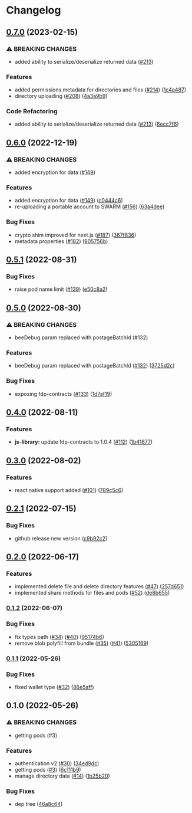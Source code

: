 # Changelog

## [0.7.0](https://github.com/fairDataSociety/fdp-storage/compare/v0.6.0...v0.7.0) (2023-02-15)


### ⚠ BREAKING CHANGES

* added ability to serialize/deserialize returned data ([#213](https://github.com/fairDataSociety/fdp-storage/issues/213))

### Features

* added permissions metadata for directories and files ([#214](https://github.com/fairDataSociety/fdp-storage/issues/214)) ([1c4a487](https://github.com/fairDataSociety/fdp-storage/commit/1c4a4871074f80ef6bf496640e66f0ee75f51257))
* directory uploading ([#208](https://github.com/fairDataSociety/fdp-storage/issues/208)) ([4a3a9b9](https://github.com/fairDataSociety/fdp-storage/commit/4a3a9b9f71df398da47e2fdf71a26414fa3fd061))


### Code Refactoring

* added ability to serialize/deserialize returned data ([#213](https://github.com/fairDataSociety/fdp-storage/issues/213)) ([6ecc7f6](https://github.com/fairDataSociety/fdp-storage/commit/6ecc7f66969c53f70504b00a4835424736fe6369))

## [0.6.0](https://github.com/fairDataSociety/fdp-storage/compare/v0.5.1...v0.6.0) (2022-12-19)


### ⚠ BREAKING CHANGES

* added encryption for data ([#149](https://github.com/fairDataSociety/fdp-storage/issues/149))

### Features

* added encryption for data ([#149](https://github.com/fairDataSociety/fdp-storage/issues/149)) ([c0444c6](https://github.com/fairDataSociety/fdp-storage/commit/c0444c62e1cccbb437c7fccff20f3a77fa39e600))
* re-uploading a portable account to SWARM ([#156](https://github.com/fairDataSociety/fdp-storage/issues/156)) ([63a4dee](https://github.com/fairDataSociety/fdp-storage/commit/63a4dee7092fbc801e2f82fa5e8305e0b3e4ad05))


### Bug Fixes

* crypto shim improved for next.js ([#187](https://github.com/fairDataSociety/fdp-storage/issues/187)) ([367f836](https://github.com/fairDataSociety/fdp-storage/commit/367f8361ab5e7c3b05f020244e9f6194887cc7c6))
* metadata properties ([#182](https://github.com/fairDataSociety/fdp-storage/issues/182)) ([905756b](https://github.com/fairDataSociety/fdp-storage/commit/905756b7d4238629f0a831babe35efff8121a1cf))

## [0.5.1](https://github.com/fairDataSociety/fdp-storage/compare/v0.5.0...v0.5.1) (2022-08-31)


### Bug Fixes

* raise pod name limit ([#139](https://github.com/fairDataSociety/fdp-storage/issues/139)) ([e50c8a2](https://github.com/fairDataSociety/fdp-storage/commit/e50c8a210d4880854cd149877db2f99b7f58bb47))

## [0.5.0](https://github.com/fairDataSociety/fdp-storage/compare/v0.4.0...v0.5.0) (2022-08-30)


### ⚠ BREAKING CHANGES

* beeDebug param replaced with postageBatchId (#132)

### Features

* beeDebug param replaced with postageBatchId ([#132](https://github.com/fairDataSociety/fdp-storage/issues/132)) ([3725d2c](https://github.com/fairDataSociety/fdp-storage/commit/3725d2c6add8c542648e7302907d68004005e331))


### Bug Fixes

* exposing fdp-contracts ([#133](https://github.com/fairDataSociety/fdp-storage/issues/133)) ([1d7af19](https://github.com/fairDataSociety/fdp-storage/commit/1d7af1944e23e4887882c70730d3e81ce2cd9f35))

## [0.4.0](https://github.com/fairDataSociety/fdp-storage/compare/v0.3.0...v0.4.0) (2022-08-11)


### Features

* **js-library:** update fdp-contracts to 1.0.4 ([#112](https://github.com/fairDataSociety/fdp-storage/issues/112)) ([1b41677](https://github.com/fairDataSociety/fdp-storage/commit/1b416777359f0bc9426c06ca06cedef8bdc3444b))

## [0.3.0](https://github.com/fairDataSociety/fdp-storage/compare/v0.2.1...v0.3.0) (2022-08-02)


### Features

* react native support added ([#101](https://github.com/fairDataSociety/fdp-storage/issues/101)) ([789c5c6](https://github.com/fairDataSociety/fdp-storage/commit/789c5c602367017ab317d7262fcc5e6d69fa0f5d))

## [0.2.1](https://github.com/fairDataSociety/fdp-storage/compare/v0.2.0...v0.2.1) (2022-07-15)


### Bug Fixes

* github release new version ([c9b92c2](https://github.com/fairDataSociety/fdp-storage/commit/c9b92c229fffb90d6e1d8f42a4d4a328fed2d1af))

## [0.2.0](https://www.github.com/fairDataSociety/fdp-storage/compare/v0.1.2...v0.2.0) (2022-06-17)


### Features

* implemented delete file and delete directory features ([#47](https://www.github.com/fairDataSociety/fdp-storage/issues/47)) ([257d651](https://www.github.com/fairDataSociety/fdp-storage/commit/257d651523991b988c423470e48e2a89dad68143))
* implemented share methods for files and pods ([#52](https://www.github.com/fairDataSociety/fdp-storage/issues/52)) ([de8b655](https://www.github.com/fairDataSociety/fdp-storage/commit/de8b655db8a71d561bee105866b492e655f38538))

### [0.1.2](https://www.github.com/fairDataSociety/fdp-storage/compare/v0.1.1...v0.1.2) (2022-06-07)


### Bug Fixes

* fix types path ([#34](https://www.github.com/fairDataSociety/fdp-storage/issues/34)) ([#40](https://www.github.com/fairDataSociety/fdp-storage/issues/40)) ([95174b6](https://www.github.com/fairDataSociety/fdp-storage/commit/95174b62cb53dd6c263cc105f4a74646b2cf70fc))
* remove blob polyfill from bundle ([#35](https://www.github.com/fairDataSociety/fdp-storage/issues/35)) ([#41](https://www.github.com/fairDataSociety/fdp-storage/issues/41)) ([5305169](https://www.github.com/fairDataSociety/fdp-storage/commit/5305169ef937e2b613aaf5b777fe120441dc5698))

### [0.1.1](https://www.github.com/fairDataSociety/fdp-storage/compare/v0.1.0...v0.1.1) (2022-05-26)


### Bug Fixes

* fixed wallet type ([#32](https://www.github.com/fairDataSociety/fdp-storage/issues/32)) ([86e5aff](https://www.github.com/fairDataSociety/fdp-storage/commit/86e5aff737de5c7ae56959c3b294ddda7e53d615))

## 0.1.0 (2022-05-26)


### ⚠ BREAKING CHANGES

* getting pods (#3)

### Features

* authentication v2 ([#30](https://www.github.com/fairDataSociety/fdp-storage/issues/30)) ([34ed9dc](https://www.github.com/fairDataSociety/fdp-storage/commit/34ed9dc01d870cc8283b2a0793c69e67ba00e57b))
* getting pods ([#3](https://www.github.com/fairDataSociety/fdp-storage/issues/3)) ([6c111b9](https://www.github.com/fairDataSociety/fdp-storage/commit/6c111b939dde65aa1a87c2c4b02a484c2ef8ab2d))
* manage directory data ([#14](https://www.github.com/fairDataSociety/fdp-storage/issues/14)) ([1b25b20](https://www.github.com/fairDataSociety/fdp-storage/commit/1b25b201c99cf9c13a1a2bf1b2504ff0707a954e))


### Bug Fixes

* dep tree ([46a8c64](https://www.github.com/fairDataSociety/fdp-storage/commit/46a8c641381900e6d2633634ac210dd6fcbf514d))
